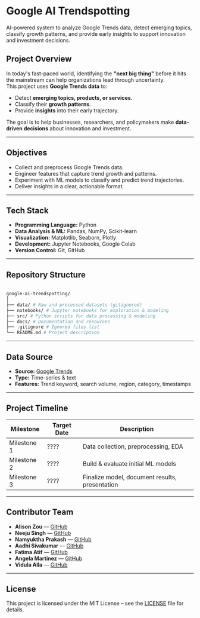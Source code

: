 # Google AI Trendspotting

AI-powered system to analyze Google Trends data, detect emerging topics, classify growth patterns, and provide early insights to support innovation and investment decisions.

##  Project Overview
In today's fast-paced world, identifying the **"next big thing"** before it hits the mainstream can help organizations lead through uncertainty.  
This project uses **Google Trends data** to:
- Detect **emerging topics, products, or services**.
- Classify their **growth patterns**.
- Provide **insights** into their early trajectory.

The goal is to help businesses, researchers, and policymakers make **data-driven decisions** about innovation and investment.

---

##  Objectives
- Collect and preprocess Google Trends data.
- Engineer features that capture trend growth and patterns.
- Experiment with ML models to classify and predict trend trajectories.
- Deliver insights in a clear, actionable format.

---

##  Tech Stack
- **Programming Language:** Python
- **Data Analysis & ML:** Pandas, NumPy, Scikit-learn
- **Visualization:** Matplotlib, Seaborn, Plotly
- **Development:** Jupyter Notebooks, Google Colab
- **Version Control:** Git, GitHub

---

##  Repository Structure
```bash

google-ai-trendspotting/
│
├── data/ # Raw and processed datasets (gitignored)
├── notebooks/ # Jupyter notebooks for exploration & modeling
├── src/ # Python scripts for data processing & modeling
├── docs/ # Documentation and resources
├── .gitignore # Ignored files list
└── README.md # Project description

```

---

##  Data Source
- **Source:** [Google Trends](https://trends.google.com/)
- **Type:** Time-series & text
- **Features:** Trend keyword, search volume, region, category, timestamps

---

##  Project Timeline
| Milestone | Target Date | Description |
|-----------|------------|-------------|
| Milestone 1 | ???? | Data collection, preprocessing, EDA |
| Milestone 2 | ???? | Build & evaluate initial ML models |
| Milestone 3 | ???? | Finalize model, document results, presentation |

---

##  Contributor Team
- **Alison Zou** — [GitHub](https://github.com/azzou02)
- **Neeju Singh** — [GitHub](https://github.com/NEEJUSINGH)
- **Namyuktha Prakash** — [GitHub](https://github.com/)
- **Aadhi Sivakumar** — [GitHub](https://github.com/aadhi-sivakumar)
- **Fatima Atif** — [GitHub](https://github.com/)
- **Angela Martinez** — [GitHub](https://github.com/)
- **Vidula Alla** — [GitHub](https://github.com/vidulaalla26)

---

##  License
This project is licensed under the MIT License – see the [LICENSE](LICENSE) file for details.

